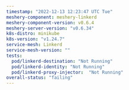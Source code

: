 ```yaml
---
timestamp: "2022-12-13 12:23:47 UTC Tue"
meshery-component: meshery-linkerd
meshery-component-version: v0.6.4
meshery-server-version: "v0.6.34"
k8s-distro: minikube
k8s-version: "v1.24.7"
service-mesh: Linkerd
service-mesh-version: ""
tests:
  pod/linkerd-destination: "Not Running"
  pod/linkerd-identity: "Not Running"
  pod/linkerd-proxy-injector:  "Not Running"
overall-status: "failing"
---
```


